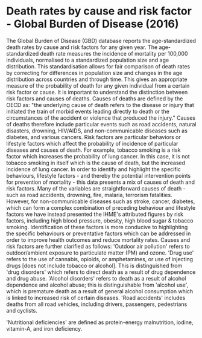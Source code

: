 # Death rates by cause and risk factor - Global Burden of Disease (2016)

The Global Burden of Disease (GBD) database reports the age-standardized death rates by cause and risk factors for any given year.
The age-standardized death rate measures the incidence of mortality per 100,000 individuals, normalised to a standardized population size and age distribution. This standardisation allows for fair comparison of death rates by correcting for differences in population size and changes in the age distribution across countries and through time. This gives an appropriate measure of the probability of death for any given individual from a certain risk factor or cause.
It is important to understand the distinction between risk factors and causes of deaths. Causes of deaths are defined by the OECD as: "the underlying cause of death refers to the disease or injury that initiated the train of morbid events leading directly to death or the circumstances of the accident or violence that produced the injury." Causes of deaths therefore include particular events such as road accidents, natural disasters, drowning, HIV/AIDS, and non-communicable diseases such as diabetes, and various cancers.
Risk factors are particular behaviors or lifestyle factors which affect the probability of incidence of particular diseases and causes of death. For example, tobacco smoking is a risk factor which increases the probability of lung cancer. In this case, it is not tobacco smoking in itself which is the cause of death, but the increased incidence of lung cancer.
In order to identify and highlight the specific behaviours, lifestyle factors - and thereby the potential intervention points for prevention of mortality - this data presents a mix of causes of death and risk factors. Many of the variables are straightforward causes of death - such as road accidents, drowning, fire, malaria, terrorism fatalities. However, for non-communicable diseases such as stroke, cancer, diabetes, which can form a complex combination of preceding behaviour and lifestyle factors we have instead presented the IHME's attributed figures by risk factors, including high blood pressure, obesity, high blood sugar & tobacco smoking. Identification of these factors is more conducive to highlighting the specific behaviours or preventative factors which can be addressed in order to improve health outcomes and reduce mortality rates.
Causes and risk factors are further clarified as follows:
'Outdoor air pollution' refers to outdoor/ambient exposure to particulate matter (PM) and ozone.
'Drug use' refers to the use of cannabis, opioids, or amphetamines, or use of injecting drugs [does not include tobacco or alcohol]. This is distinguished from 'drug disorders' which refers to direct death as a result of drug dependence and drug abuse.
'Alcohol disorders' refers to death as a result of alcohol dependence and alcohol abuse; this is distinguishable from 'alcohol use', which is premature death as a result of general alcohol consumption which is linked to increased risk of certain diseases.
'Road accidents' includes deaths from all road vehicles, including drivers, passengers, pedestrians and cyclists.

'Nutritional deficiencies' are defined as protein-energy malnutrition, iodine, vitamin-A, and iron deficiency.


